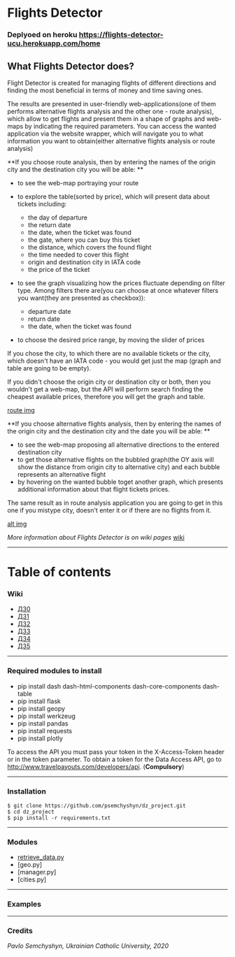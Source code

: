 # Flights Detector

### Deplyoed on heroku https://flights-detector-ucu.herokuapp.com/home

## What Flights Detector does?

Flight Detector is created for managing flights of different directions and finding the most beneficial in terms of money and time saving ones. 

The results are presented in user-friendly web-applications(one of them performs alternative flights analysis and the other one - route analysis), which allow to get flights and present them in a shape of graphs and web-maps by indicating the required parameters. You can access the wanted application via the website wrapper, which will navigate you to what information you want to obtain(either alternative flights analysis or route analysis)

**If you choose route analysis, then by entering the names of the origin city and the destination city you will be able: **

* to see the web-map portraying your route
* to explore the table(sorted by price), which will present data about tickets including:

  * the day of departure
  * the return date
  * the date, when the ticket was found
  * the gate, where you can buy this ticket
  * the distance, which covers the found flight
  * the time needed to cover this flight
  * origin and destination city in IATA code
  * the price of the ticket
  
* to see the graph visualizing how the prices fluctuate depending on filter type. Among filters there are(you can choose at once whatever filters you want(they are presented as checkbox)):

  * departure date
  * return date
  * the date, when the ticket was found
  
* to choose the desired price range, by moving the slider of prices

If you chose the city, to which there are no available tickets or the city, which doesn't have an IATA code - you would get just the map (graph and table are going to be empty).

If you didn't choose the origin city or destination city or both, then you wouldn't get a web-map, but the API will perform search finding the cheapest available prices, therefore you will get the graph and table.

[route img]()


**If you choose alternative flights analysis, then by entering the names of the origin city and the destination city and the date you will be able: **

* to see the web-map proposing all alternative directions to the entered destination city
* to get those alternative flights on the bubbled graph(the OY axis will show the distance from origin city to alternative city) and each bubble represents an alternative flight
* by hovering on the wanted bubble toget another graph, which presents additional information about that flight tickets prices.

The same result as in route analysis application you are going to get in this one if you mistype city, doesn't enter it or if there are no flights from it.

[alt img]()


*More information about Flights Detector is on wiki pages* [wiki](https://github.com/psemchyshyn/dz_project/wiki)

***

# Table of contents

### Wiki

* [ДЗ0](https://github.com/psemchyshyn/dz_project/wiki/%D0%94%D0%970)
* [ДЗ1](https://github.com/psemchyshyn/dz_project/wiki/%D0%94%D0%971)
* [ДЗ2](https://github.com/psemchyshyn/dz_project/wiki/%D0%94%D0%972)
* [ДЗ3](https://github.com/psemchyshyn/dz_project/wiki/%D0%94%D0%973)
* [ДЗ4](https://github.com/psemchyshyn/dz_project/wiki/%D0%94%D0%974)
* [ДЗ5](https://github.com/psemchyshyn/dz_project/wiki/%D0%94%D0%975)


***

### Required modules to install

* pip install dash dash-html-components dash-core-components dash-table
* pip install flask
* pip install geopy
* pip install werkzeug
* pip install pandas
* pip install requests
* pip install plotly

To access the API you must pass your token in the X-Access-Token header or in the token parameter. To obtain a token for the Data Access API, go to http://www.travelpayouts.com/developers/api. (**Compulsory**)

***

### Installation

```
$ git clone https://github.com/psemchyshyn/dz_project.git
$ cd dz_project
$ pip install -r requirements.txt
```

***

### Modules

* [retrieve_data.py]()
* [geo.py]
* [manager.py]
* [cities.py]

***

### Examples

***

### Credits

*Pavlo Semchyshyn, Ukrainian Catholic University, 2020*





